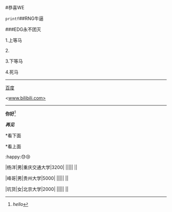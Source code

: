 #恭喜WE

`printf`##RNG牛逼

###EDG永不团灭

1.上等马

2.<!--中等马-->

3.下等马

4.死马

***



[百度](www.baidu.com)

<www.bilibili.com>



---

**你好**[^1]

[^1]: *hello*

***再见***

*看下面

*看上面

:happy::sweat::cry:

|杨洋|男|重庆交通大学|3200|
|||||
||

|峰哥|男|贵州大学|5000|
|||||
||

|坑货|女|北京大学|2000|
|||||
||

